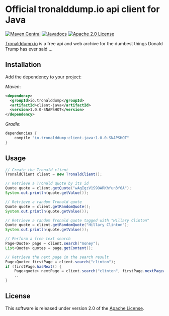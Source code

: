 # Official tronalddump.io api client for Java

[![Maven Central](https://maven-badges.herokuapp.com/maven-central/io.tronalddump/client-java/badge.svg)](https://maven-badges.herokuapp.com/maven-central/io.tronalddump/client-java)
[![Javadocs](http://www.javadoc.io/badge/io.tronalddump/client-java.svg?color=brightgreen)](http://www.javadoc.io/doc/io.tronalddump/client-java)
[![Apache 2.0 License](https://img.shields.io/:license-apache-blue.svg)](http://www.apache.org/licenses/LICENSE-2.0)

[Tronalddump.io][] is a free api and web archive for the dumbest things Donald Trump has ever said ...

## Installation

Add the dependency to your project:

_Maven_:

```xml
<dependency>
  <groupId>io.tronalddump</groupId>
  <artifactId>client-java</artifactId>
  <version>1.0.0-SNAPSHOT</version>
</dependency>
```

_Gradle_:

```groovy
dependencies {
    compile "io.tronalddump:client-java:1.0.0-SNAPSHOT"
}
```

## Usage

```java
// Create the Tronald client
TronaldClient client = new TronaldClient();

// Retrieve a Tronald quote by its id
Quote quote = client.getQuote("wAgIgzV1S9OARKhfun3f0A");
System.out.println(quote.getValue());

// Retrieve a random Tronald quote
Quote quote = client.getRandomQuote();
System.out.println(quote.getValue());

// Retrieve a random Tronald quote tagged with "Hillary Clinton"
Quote quote = client.getRandomQuote("Hillary Clinton");
System.out.println(quote.getValue());

// Perform a free text search
Page<Quote> page = client.search("money");
List<Quote> quotes = page.getContent();

// Retrieve the next page in the search result 
Page<Quote> firstPage = client.search("clinton");
if (firstPage.hasNext() {
    Page<quote> nextPage = client.search("clinton", firstPage.nextPageable());
    ..
}
```

## License

This software is released under version 2.0 of the [Apache License][].


[Apache License]: http://www.apache.org/licenses/LICENSE-2.0
[Tronalddump.io]: https://www.tronalddump.io
